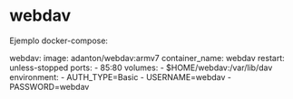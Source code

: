 # webdav
Ejemplo docker-compose:

  webdav:
    image: adanton/webdav:armv7
    container_name: webdav
    restart: unless-stopped
    ports:
      - 85:80
    volumes:
      - $HOME/webdav:/var/lib/dav
    environment:
      - AUTH_TYPE=Basic
      - USERNAME=webdav
      - PASSWORD=webdav
